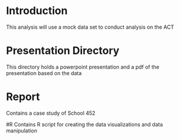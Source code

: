 # Introduction 
This analysis will use a mock data set to conduct analysis on the ACT

# Presentation Directory
This directory holds a powerpoint presentation and a pdf of the presentation based on the data

# Report
Contains a case study of School 452 

#R 
Contains R script for creating the data visualizations and data manipulation 
